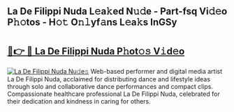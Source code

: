 ## La De Filippi Nuda L𝚎a𝚔ed N𝚞𝚍e - Part-fsq Vi𝚍𝚎o P𝚑𝚘tos - H𝚘𝚝 O𝚗𝚕yf𝚊ns L𝚎a𝚔s InGSy

# <h2><a href="http://kf3xkoj.oniu.top/?m=La+De+Filippi+Nuda">🔗👉 🔴 La De Filippi Nuda P𝚑ot𝚘𝚜 V𝚒d𝚎o</a></h2>

[![La De Filippi Nuda Nu𝚍e𝚜](https://i.imgur.com/0qMVB7G.gif)](http://kf3xkoj.oniu.top/?m=La+De+Filippi+Nuda)
Web-based performer and digital media artist La De Filippi Nuda, acclaimed for distributing dance and lifestyle ideas through solo and collaborative dance performances and compact clips. Compassionate healthcare professional La De Filippi Nuda, celebrated for their dedication and kindness in caring for others.  
